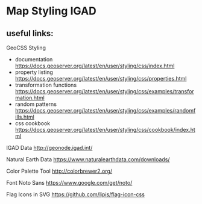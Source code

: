 # Map Styling IGAD

## useful links:

GeoCSS Styling
- documentation https://docs.geoserver.org/latest/en/user/styling/css/index.html
- property listing https://docs.geoserver.org/latest/en/user/styling/css/properties.html
- transformation functions https://docs.geoserver.org/latest/en/user/styling/css/examples/transformation.html
- random patterns https://docs.geoserver.org/latest/en/user/styling/css/examples/randomfills.html
- css cookbook https://docs.geoserver.org/latest/en/user/styling/css/cookbook/index.html

IGAD Data http://geonode.igad.int/

Natural Earth Data https://www.naturalearthdata.com/downloads/

Color Palette Tool http://colorbrewer2.org/

Font Noto Sans https://www.google.com/get/noto/

Flag Icons in SVG https://github.com/lipis/flag-icon-css
